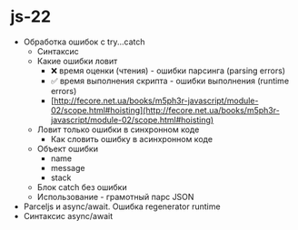# js-22

- Обработка ошибок с try...catch
  - Синтаксис
  - Какие ошибки ловит
    - ❌ время оценки (чтения) - ошибки парсинга (parsing errors)
    - ✅ время выполнения скрипта - ошибки выполнения (runtime errors)
    - [http://fecore.net.ua/books/m5ph3r-javascript/module-02/scope.html#hoisting](http://fecore.net.ua/books/m5ph3r-javascript/module-02/scope.html#hoisting)
  - Ловит только ошибки в синхронном коде
    - Как словить ошибку в асинхронном коде
  - Объект ошибки
    - name
    - message
    - stack
  - Блок catch без ошибки
  - Использование - грамотный парс JSON
- Parceljs и async/await. Ошибка regenerator runtime
- Синтаксис async/await
